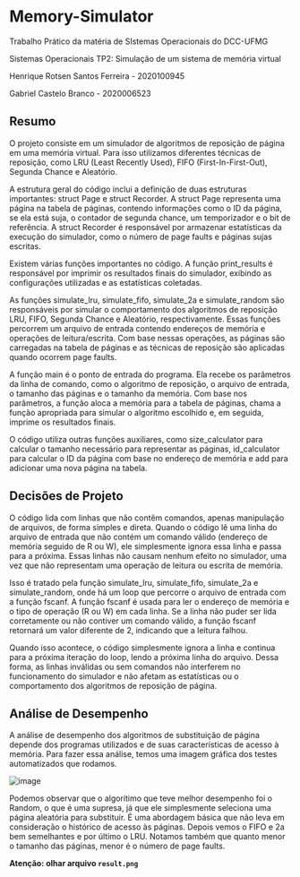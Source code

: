 # Memory-Simulator
Trabalho Prático da matéria de SIstemas Operacionais do DCC-UFMG

Sistemas Operacionais 
TP2: Simulação de um sistema de memória virtual 

Henrique Rotsen Santos Ferreira - 2020100945 

Gabriel Castelo Branco - 2020006523

## Resumo 

O projeto consiste em um simulador de algoritmos de reposição de página em uma memória virtual. Para isso utilizamos diferentes técnicas de reposição, como LRU (Least Recently Used), FIFO (First-In-First-Out), Segunda Chance e Aleatório. 

A estrutura geral do código inclui a definição de duas estruturas importantes: struct Page e struct Recorder. A struct Page representa uma página na tabela de páginas, contendo informações como o ID da página, se ela está suja, o contador de segunda chance, um temporizador e o bit de referência. A struct Recorder é responsável por armazenar estatísticas da execução do simulador, como o número de page faults e páginas sujas escritas. 

Existem várias funções importantes no código. A função print_results é responsável por imprimir os resultados finais do simulador, exibindo as configurações utilizadas e as estatísticas coletadas. 

As funções simulate_lru, simulate_fifo, simulate_2a e simulate_random são responsáveis por simular o comportamento dos algoritmos de reposição LRU, FIFO, Segunda Chance e Aleatório, respectivamente. Essas funções percorrem um arquivo de entrada contendo endereços de memória e operações de leitura/escrita. Com base nessas operações, as páginas são carregadas na tabela de páginas e as técnicas de reposição são aplicadas quando ocorrem page faults. 

A função main é o ponto de entrada do programa. Ela recebe os parâmetros da linha de comando, como o algoritmo de reposição, o arquivo de entrada, o tamanho das páginas e o tamanho da memória. Com base nos parâmetros, a função aloca a memória para a tabela de páginas, chama a função apropriada para simular o algoritmo escolhido e, em seguida, imprime os resultados finais. 

O código utiliza outras funções auxiliares, como size_calculator para calcular o tamanho necessário para representar as páginas, id_calculator para calcular o ID da página com base no endereço de memória e add para adicionar uma nova página na tabela. 

## Decisões de Projeto 

O código lida com linhas que não contêm comandos, apenas manipulação de arquivos, de forma simples e direta. Quando o código lê uma linha do arquivo de entrada que não contém um comando válido (endereço de memória seguido de R ou W), ele simplesmente ignora essa linha e passa para a próxima. Essas linhas não causam nenhum efeito no simulador, uma vez que não representam uma operação de leitura ou escrita de memória. 

Isso é tratado pela função simulate_lru, simulate_fifo, simulate_2a e simulate_random, onde há um loop que percorre o arquivo de entrada com a função fscanf. A função fscanf é usada para ler o endereço de memória e o tipo de operação (R ou W) em cada linha. Se a linha não puder ser lida corretamente ou não contiver um comando válido, a função fscanf retornará um valor diferente de 2, indicando que a leitura falhou. 

Quando isso acontece, o código simplesmente ignora a linha e continua para a próxima iteração do loop, lendo a próxima linha do arquivo. Dessa forma, as linhas inválidas ou sem comandos não interferem no funcionamento do simulador e não afetam as estatísticas ou o comportamento dos algoritmos de reposição de página. 

## Análise de Desempenho 

A análise de desempenho dos algoritmos de substituição de página depende dos programas utilizados e de suas características de acesso à memória. Para fazer essa análise, temos uma imagem gráfica dos testes automatizados que rodamos.

![image](https://github.com/Gcastelo01/Memory-Simulator/assets/65979183/a7024337-b89e-4414-b0e5-676971ba0f59)

Podemos observar que o algorítimo que teve melhor desempenho foi o Random, o que é uma supresa, já que ele simplesmente seleciona uma página aleatória para substituir. É uma abordagem básica que não leva em consideração o histórico de acesso às páginas. Depois vemos o FIFO e 2a bem semelhantes e por último o LRU.
Notamos também que quanto menor o tamanho das páginas, menor é o número de page faults.


**Atenção: olhar arquivo `result.png`**